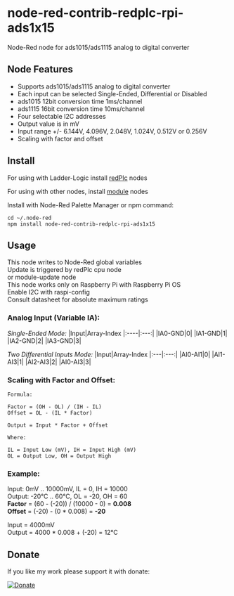 # node-red-contrib-redplc-rpi-ads1x15

Node-Red node for ads1015/ads1115 analog to digital converter<br>

## Node Features
- Supports ads1015/ads1115 analog to digital converter
- Each input can be selected Single-Ended, Differential or Disabled
- ads1015 12bit conversion time 1ms/channel
- ads1115 16bit conversion time 10ms/channel
- Four selectable I2C addresses 
- Output value is in mV
- Input range +/- 6.144V, 4.096V, 2.048V, 1.024V, 0.512V or 0.256V
- Scaling with factor and offset

## Install

For using with Ladder-Logic install
[redPlc](https://www.npmjs.com/package/node-red-contrib-redplc) nodes

For using with other nodes, install
[module](https://www.npmjs.com/package/node-red-contrib-redplc-module) nodes

Install with Node-Red Palette Manager or npm command:
```
cd ~/.node-red
npm install node-red-contrib-redplc-rpi-ads1x15
```

## Usage
This node writes to Node-Red global variables<br>
Update is triggered by redPlc cpu node<br>
or module-update node<br>
This node works only on Raspberry Pi with Raspberry Pi OS<br>
Enable I2C with raspi-config<br>
Consult datasheet for absolute maximum ratings<br>

### Analog Input (Variable IA):
*Single-Ended Mode:*
|Input|Array-Index
|:----|:---:|
|IA0-GND|0|
|IA1-GND|1|
|IA2-GND|2|
|IA3-GND|3|

*Two Differential Inputs Mode:*
|Input|Array-Index
|:---|:---:|
|AI0-AI1|0|
|AI1-AI3|1|
|AI2-AI3|2|
|AI0-AI3|3|

### Scaling with Factor and Offset:

```
Formula:

Factor = (OH - OL) / (IH - IL)
Offset = OL - (IL * Factor)

Output = Input * Factor + Offset

Where:

IL = Input Low (mV), IH = Input High (mV) 
OL = Output Low, OH = Output High
```
### Example:
Input:  0mV .. 10000mV, IL = 0, IH = 10000<br>
Output: -20°C .. 60°C, OL = -20, OH = 60<br>
**Factor** = (60 - (-20)) / (10000 - 0) = **0.008**<br>
**Offset** = (-20) - (0 * 0.008) = **-20**<br>

Input = 4000mV<br>
Output = 4000 * 0.008 + (-20) = 12°C<br>

## Donate
If you like my work please support it with donate:

[![Donate](https://img.shields.io/badge/Donate-PayPal-green.svg)](https://www.paypal.com/cgi-bin/webscr?cmd=_s-xclick&hosted_button_id=ZDRCZBQFWV3A6)
